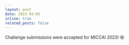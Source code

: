 ```yaml
---
layout: post
date: 2023-03-03
inline: true
related_posts: false
---
```


Challenge submissions were accepted for MICCAI 2023! :congratulations:
